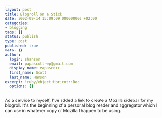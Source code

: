 ```yaml
---
layout: post
title: Blogroll on a Stick
date: 2002-09-14 15:09:09.000000000 +02:00
categories:
- blogging
tags: []
status: publish
type: post
published: true
meta: {}
author:
  login: shanson
  email: papascott-wp@gmail.com
  display_name: PapaScott
  first_name: Scott
  last_name: Hanson
excerpt: !ruby/object:Hpricot::Doc
  options: {}
---
```

<p>As a service to myself, I've added a <a hef="javascript:window.sidebar.addPanel('papascott panel', 'https://www.papascott.de/sidebar.php','')">link</a> to create a Mozilla sidebar for my blogroll. It's the beginning of a personal blog reader and aggregator which I can use in whatever copy of Mozilla I happen to be using.</p>
